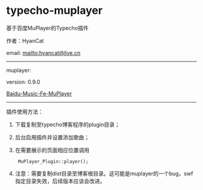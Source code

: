typecho-muplayer
================

基于百度MuPlayer的Typecho插件

作者：HyanCat

email: <mailto:hyancat@live.cn>

---
muplayer:

version: 0.9.0

[Baidu-Music-Fe-MuPlayer](https://github.com/Baidu-Music-FE/muplayer)

---
插件使用方法：

1. 下载复制至typecho博客程序的plugin目录；
2. 后台启用插件并设置添加歌曲；
3. 在需要展示的页面相应位置调用

 		MuPlayer_Plugin::player();

4. 注意：需要复制dist目录至博客根目录。这可能是muplayer的一个bug，swf指定目录失效，后续版本应该会改进。


